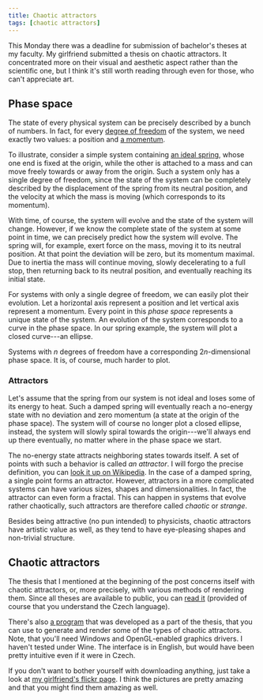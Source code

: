 ```yaml
---
title: Chaotic attractors
tags: [chaotic attractors]
---
```


This Monday there was a deadline for submission of bachelor's theses at my faculty. My girlfriend submitted a thesis on chaotic attractors. It concentrated more on their visual and aesthetic aspect rather than the scientific one, but I think it's still worth reading through even for those, who can't appreciate art.
<!--break-->
## Phase space
The state of every physical system can be precisely described by a bunch of numbers. In fact, for every [degree of freedom][wiki:degfree] of the system, we need exactly two values: a position and [a momentum][wiki:momentum].

To illustrate, consider a simple system containing [an ideal spring][wiki:spring], whose one end is fixed at the origin, while the other is attached to a mass and can move freely towards or away from the origin. Such a system only has a single degree of freedom, since the state of the system can be completely described by the displacement of the spring from its neutral position, and the velocity at which the mass is moving (which corresponds to its momentum).

With time, of course, the system will evolve and the state of the system will change. However, if we know the complete state of the system at some point in time, we can precisely predict how the system will evolve. The spring will, for example, exert force on the mass, moving it to its neutral position. At that point the deviation will be zero, but its momentum maximal. Due to inertia the mass will continue moving, slowly decelerating to a full stop, then returning back to its neutral position, and eventually reaching its initial state.

For systems with only a single degree of freedom, we can easily plot their evolution. Let a horizontal axis represent a position and let vertical axis represent a momentum. Every point in this *phase space* represents a unique state of the system. An evolution of the system corresponds to a curve in the phase space. In our spring example, the system will plot a closed curve---an ellipse.

Systems with $n$ degrees of freedom have a corresponding $2n$-dimensional phase space. It is, of course, much harder to plot.

### Attractors
Let's assume that the spring from our system is not ideal and loses some of its energy to heat. Such a damped spring will eventually reach a no-energy state with no deviation and zero momentum (a state at the origin of the phase space). The system will of course no longer plot a closed ellipse, instead, the system will slowly spiral towards the origin---we'll always end up there eventually, no matter where in the phase space we start.

The no-energy state attracts neighboring states towards itself. A set of points with such a behavior is called *an attractor*. I will forgo the precise definition, you can [look it up on Wikipedia][wiki:attractor]. In the case of a damped spring, a single point forms an attractor. However, attractors in a more complicated systems can have various sizes, shapes and dimensionalities. In fact, the attractor can even form a fractal. This can happen in systems that evolve rather chaotically, such attractors are therefore called *chaotic* or *strange*.

Besides being attractive (no pun intended) to physicists, chaotic attractors have artistic value as well, as they tend to have eye-pleasing shapes and non-trivial structure.

## Chaotic attractors
The thesis that I mentioned at the beginning of the post concerns itself with chaotic attractors, or, more precisely, with various methods of rendering them. Since all theses are available to public, you can [read it][muni:thesis] (provided of course that you understand the Czech language).

There's also [a program][muni:program] that was developed as a part of the thesis, that you can use to generate and render some of the types of chaotic attractors. Note, that you'll need Windows and OpenGL-enabled graphics drivers. I haven't tested under Wine. The interface is in English, but would have been pretty intuitive even if it were in Czech.

If you don't want to bother yourself with downloading anything, just take a look at [my girlfriend's flickr page][otx:flickr]. I think the pictures are pretty amazing and that you might find them amazing as well.

  [wiki:spring]: http://en.wikipedia.org/wiki/Spring_(device)
  [wiki:degfree]: http://en.wikipedia.org/wiki/Degrees_of_freedom_(physics_and_chemistry)
  [wiki:momentum]: http://en.wikipedia.org/wiki/Momentum
  [wiki:attractor]: http://en.wikipedia.org/wiki/Attractor
  [muni:thesis]: http://is.muni.cz/th/173268/fi_b/atraktory.pdf
  [muni:program]: http://is.muni.cz/th/173268/fi_b/aTraktor.zip
  [otx:flickr]: http://www.flickr.com/photos/otx/sets/72157618824250647/
